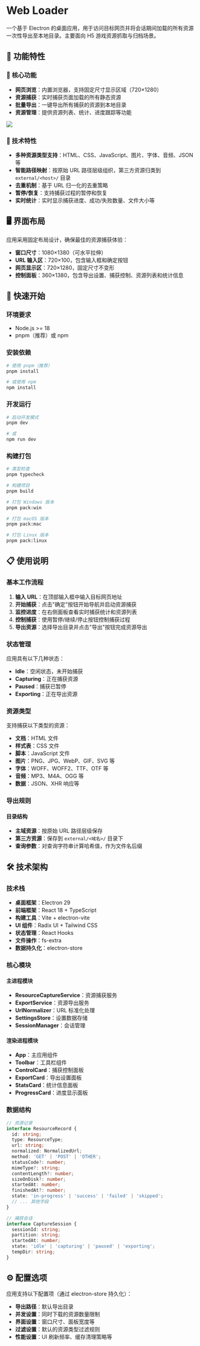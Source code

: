 # Web Loader

一个基于 Electron 的桌面应用，用于访问目标网页并将会话期间加载的所有资源一次性导出至本地目录。主要面向 H5 游戏资源抓取与归档场景。

## 📖 功能特性

### 🎯 核心功能

- **网页浏览**：内置浏览器，支持固定尺寸显示区域（720×1280）
- **资源捕获**：实时捕获页面加载的所有静态资源
- **批量导出**：一键导出所有捕获的资源到本地目录
- **资源管理**：提供资源列表、统计、进度跟踪等功能


![](assets/20250815_222513_screen.png)

### 🔧 技术特性

- **多种资源类型支持**：HTML、CSS、JavaScript、图片、字体、音频、JSON 等
- **智能路径映射**：按原始 URL 路径层级组织，第三方资源归类到 `external/<host>/` 目录
- **去重机制**：基于 URL 归一化的去重策略
- **暂停/恢复**：支持捕获过程的暂停和恢复
- **实时统计**：实时显示捕获进度、成功/失败数量、文件大小等

## 🖥️ 界面布局

应用采用固定布局设计，确保最佳的资源捕获体验：

- **窗口尺寸**：1080×1380（可水平拉伸）
- **URL 输入区**：720×100，包含输入框和确定按钮
- **网页显示区**：720×1280，固定尺寸不变形
- **控制面板**：360×1380，包含导出设置、捕获控制、资源列表和统计信息

## 🚀 快速开始

### 环境要求

- Node.js >= 18
- pnpm（推荐）或 npm

### 安装依赖

```bash
# 使用 pnpm（推荐）
pnpm install

# 或使用 npm
npm install
```

### 开发运行

```bash
# 启动开发模式
pnpm dev

# 或
npm run dev
```

### 构建打包

```bash
# 类型检查
pnpm typecheck

# 构建项目
pnpm build

# 打包 Windows 版本
pnpm pack:win

# 打包 macOS 版本
pnpm pack:mac

# 打包 Linux 版本
pnpm pack:linux
```

## 📋 使用说明

### 基本工作流程

1. **输入 URL**：在顶部输入框中输入目标网页地址
2. **开始捕获**：点击"确定"按钮开始导航并启动资源捕获
3. **监控进度**：在右侧面板查看实时捕获统计和资源列表
4. **控制捕获**：使用暂停/继续/停止按钮控制捕获过程
5. **导出资源**：选择导出目录并点击"导出"按钮完成资源导出

### 状态管理

应用具有以下几种状态：

- **Idle**：空闲状态，未开始捕获
- **Capturing**：正在捕获资源
- **Paused**：捕获已暂停
- **Exporting**：正在导出资源

### 资源类型

支持捕获以下类型的资源：

- **文档**：HTML 文件
- **样式表**：CSS 文件
- **脚本**：JavaScript 文件
- **图片**：PNG、JPG、WebP、GIF、SVG 等
- **字体**：WOFF、WOFF2、TTF、OTF 等
- **音频**：MP3、M4A、OGG 等
- **数据**：JSON、XHR 响应等

### 导出规则

#### 目录结构

- **主域资源**：按原始 URL 路径层级保存
- **第三方资源**：保存到 `external/<域名>/` 目录下
- **查询参数**：对查询字符串计算哈希值，作为文件名后缀

## 🛠️ 技术架构

### 技术栈

- **桌面框架**：Electron 29
- **前端框架**：React 18 + TypeScript
- **构建工具**：Vite + electron-vite
- **UI 组件**：Radix UI + Tailwind CSS
- **状态管理**：React Hooks
- **文件操作**：fs-extra
- **数据持久化**：electron-store

### 核心模块

#### 主进程模块

- **ResourceCaptureService**：资源捕获服务
- **ExportService**：资源导出服务
- **UrlNormalizer**：URL 标准化处理
- **SettingsStore**：设置数据存储
- **SessionManager**：会话管理

#### 渲染进程模块

- **App**：主应用组件
- **Toolbar**：工具栏组件
- **ControlCard**：捕获控制面板
- **ExportCard**：导出设置面板
- **StatsCard**：统计信息面板
- **ProgressCard**：进度显示面板

### 数据结构

```typescript
// 资源记录
interface ResourceRecord {
  id: string;
  type: ResourceType;
  url: string;
  normalized: NormalizedUrl;
  method: 'GET' | 'POST' | 'OTHER';
  statusCode?: number;
  mimeType?: string;
  contentLength?: number;
  sizeOnDisk?: number;
  startedAt: number;
  finishedAt?: number;
  state: 'in-progress' | 'success' | 'failed' | 'skipped';
  // ... 其他字段
}

// 捕获会话
interface CaptureSession {
  sessionId: string;
  partition: string;
  startedAt: number;
  state: 'idle' | 'capturing' | 'paused' | 'exporting';
  tempDir: string;
}
```

## ⚙️ 配置选项

应用支持以下配置项（通过 electron-store 持久化）：

- **导出路径**：默认导出目录
- **并发设置**：同时下载的资源数量限制
- **界面设置**：窗口尺寸、面板宽度等
- **过滤设置**：默认的资源类型过滤规则
- **性能设置**：UI 刷新频率、缓存清理策略等
